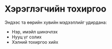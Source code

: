 # Хэрэглэгчийн тохиргоо

Эндээс та өөрийн хувийн мэдээллийг удирдана:  
- Нэр, имэйл шинэчлэх  
- Нууц үг солих  
- Хэлний тохиргоо хийх  
